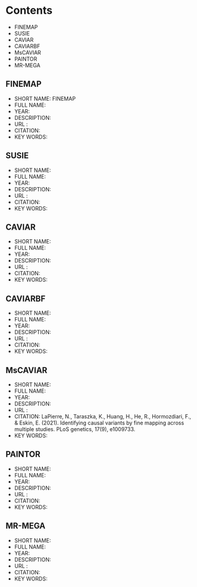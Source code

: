 # Contents
- FINEMAP
- SUSIE
- CAVIAR
- CAVIARBF
- MsCAVIAR 
- PAINTOR 
- MR-MEGA

## FINEMAP
- SHORT NAME: FINEMAP
- FULL NAME: 
- YEAR: 
- DESCRIPTION: 
- URL : 
- CITATION: 
- KEY WORDS: 

## SUSIE
- SHORT NAME: 
- FULL NAME: 
- YEAR: 
- DESCRIPTION: 
- URL : 
- CITATION: 
- KEY WORDS: 

## CAVIAR
- SHORT NAME: 
- FULL NAME: 
- YEAR: 
- DESCRIPTION: 
- URL : 
- CITATION: 
- KEY WORDS: 


## CAVIARBF
- SHORT NAME: 
- FULL NAME: 
- YEAR: 
- DESCRIPTION: 
- URL : 
- CITATION: 
- KEY WORDS: 


## MsCAVIAR
- SHORT NAME: 
- FULL NAME: 
- YEAR: 
- DESCRIPTION: 
- URL : 
- CITATION: LaPierre, N., Taraszka, K., Huang, H., He, R., Hormozdiari, F., & Eskin, E. (2021). Identifying causal variants by fine mapping across multiple studies. PLoS genetics, 17(9), e1009733.
- KEY WORDS: 


## PAINTOR
- SHORT NAME: 
- FULL NAME: 
- YEAR: 
- DESCRIPTION: 
- URL : 
- CITATION: 
- KEY WORDS: 


## MR-MEGA
- SHORT NAME: 
- FULL NAME: 
- YEAR: 
- DESCRIPTION: 
- URL : 
- CITATION: 
- KEY WORDS: 
